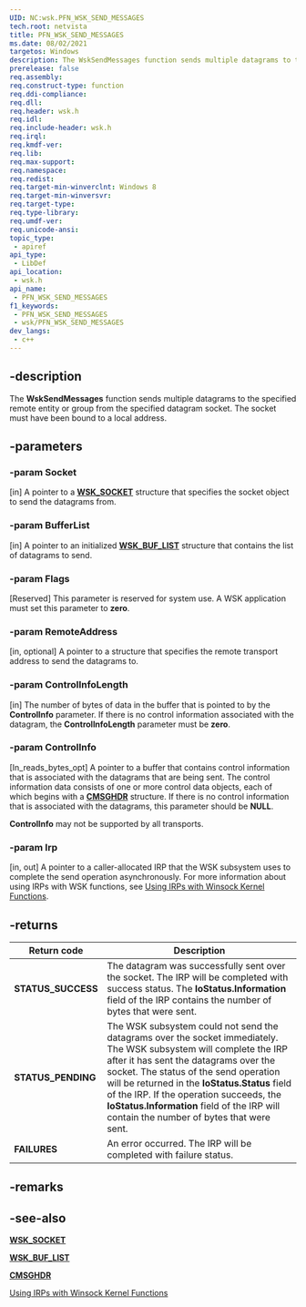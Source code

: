 ```yaml
---
UID: NC:wsk.PFN_WSK_SEND_MESSAGES
tech.root: netvista
title: PFN_WSK_SEND_MESSAGES
ms.date: 08/02/2021
targetos: Windows
description: The WskSendMessages function sends multiple datagrams to the specified remote entity or group from the specified datagram socket.
prerelease: false
req.assembly: 
req.construct-type: function
req.ddi-compliance: 
req.dll: 
req.header: wsk.h
req.idl: 
req.include-header: wsk.h
req.irql: 
req.kmdf-ver: 
req.lib: 
req.max-support: 
req.namespace: 
req.redist: 
req.target-min-winverclnt: Windows 8
req.target-min-winversvr: 
req.target-type: 
req.type-library: 
req.umdf-ver: 
req.unicode-ansi: 
topic_type:
 - apiref
api_type:
 - LibDef
api_location:
 - wsk.h
api_name:
 - PFN_WSK_SEND_MESSAGES
f1_keywords:
 - PFN_WSK_SEND_MESSAGES
 - wsk/PFN_WSK_SEND_MESSAGES
dev_langs:
 - c++
---
```


## -description

The **WskSendMessages** function sends multiple datagrams to the specified remote entity or group from the specified datagram socket. The socket must have been bound to a local
address.

## -parameters

### -param Socket

[in] A pointer to a [**WSK_SOCKET**](ns-wsk-_wsk_socket.md) structure that specifies the socket
object to send the datagrams from.

### -param BufferList

[in] A pointer to an initialized [**WSK_BUF_LIST**](ns-wsk-wsk_buf_list.md) structure that contains the list of datagrams to send.

### -param Flags

[Reserved] This parameter is reserved for system use. A WSK application must set this parameter to **zero**.

### -param RemoteAddress

[in, optional]
A pointer to a structure that specifies the remote transport address to send the datagrams to. 

### -param ControlInfoLength

[in] The number of bytes of data in the buffer that is pointed to by the **ControlInfo** parameter. If there is no control information associated with the datagram, the **ControlInfoLength** parameter must be **zero**.


### -param ControlInfo

[In_reads_bytes_opt]
A pointer to a buffer that contains control information that is associated with the datagrams that
are being sent. The control information data consists of one or more control data objects, each of which begins with a [**CMSGHDR**](/windows/win32/api/ws2def/ns-ws2def-wsacmsghdr) structure. If there is no control information that is associated with the datagrams, this parameter should be <b>NULL</b>.

**ControlInfo** may not be supported by all transports.

### -param Irp

[in, out]
A pointer to a caller-allocated IRP that the WSK subsystem uses to complete the send operation asynchronously. For more information about using IRPs with WSK functions, see [Using IRPs with Winsock
Kernel Functions](/windows-hardware/drivers/network/using-irps-with-winsock-kernel-functions).


## -returns


|Return code|Description|
|--- |--- |
|**STATUS_SUCCESS**|The datagram was successfully sent over the socket. The IRP will be completed with success status. The **IoStatus.Information** field of the IRP contains the number of bytes that were sent.|
|**STATUS_PENDING**|The WSK subsystem could not send the datagrams over the socket immediately. The WSK subsystem will complete the IRP after it has sent the datagrams over the socket. The status of the send operation will be returned in the **IoStatus.Status** field of the IRP. If the operation succeeds, the **IoStatus.Information** field of the IRP will contain the number of bytes that were sent.|
|**FAILURES**|An error occurred. The IRP will be completed with failure status.|

## -remarks

## -see-also

[**WSK_SOCKET**](ns-wsk-_wsk_socket.md)

[**WSK_BUF_LIST**](ns-wsk-wsk_buf_list.md)

[**CMSGHDR**](/windows/win32/api/ws2def/ns-ws2def-wsacmsghdr)

[Using IRPs with Winsock
Kernel Functions](/windows-hardware/drivers/network/using-irps-with-winsock-kernel-functions)